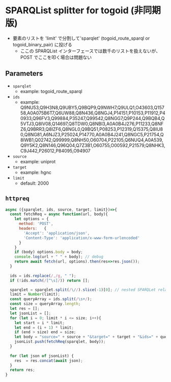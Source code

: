 # SPARQList splitter for togoid (非同期版)

* 要素のリストを 'limit' で分割して'sparqlet' (togoid_route_sparql or togoid_binary_pair) に投げる
  * ここの SPARQList インターフェースでは数千のリストを扱えないが、POST でここを叩く場合は問題ない

## Parameters

* `sparqlet`
  * example: togoid_route_sparql
* `ids`
  * example: Q9NU53,Q9H3N8,Q9UBY5,Q9BQP9,Q9NWH7,Q9ULQ1,O43603,Q15758,A0A075B6T7,Q6UW88,Q8N436,Q8NGJ4,P14151,P10153,P11912,P40933,Q96FV3,Q99884,P35247,Q99542,Q8NGG7,Q9P244,Q9BQB4,Q5VTJ3,Q8IV08,Q14697,Q8TDW0,Q8NBI3,A0A0B4J276,P11233,Q8NFZ6,Q9BRR3,Q8IZF6,Q8NGL0,Q9BQ51,P08253,P12319,Q15375,Q8IU80,Q8NG81,A6NJZ3,P25024,P14770,A0A0B4J241,Q8NGC5,P21754,Q8IWB1,Q02742,Q99999,Q8NH50,O60704,P22105,Q6NUQ4,A0A539,Q9Y5K2,Q8N146,Q96Q04,Q7Z3B1,O60755,O00592,P21579,Q8NHK3,C9J442,P26012,P84095,O94907
* `source`
  * example: uniprot
* `target`
  * example: hgnc
* `limit`
  * default: 2000

## `httpreq`

```javascript
async ({sparqlet, ids, source, target, limit})=>{
  const fetchReq = async function(url, body){
    let options = {
      method: 'POST',
      headers:	 {
        'Accept': 'application/json',
        'Content-Type': 'application/x-www-form-urlencoded'
      }
    }
    if (body) options.body = body;
    console.log(url + " " + body); // debug
    return await fetch(url, options).then(res=>res.json());
  }
  
  ids = ids.replace(/,/g, " ");
  if (!ids.match(/[^\s]/)) return [];

  sparqlet = sparqlet.split(/\//).slice(-1)[0]; // nested SPARQLet relative path (full path to relative path)
  limit = Number(limit);  
  const queryArray = ids.split(/\s+/);
  const size = queryArray.length;
  let res = [];
  let jsonList = [];
  for (let i = 0; limit * i <= size; i++){
    let start = i * limit;
    let end = (i + 1) * limit;
    if (end > size) end = size;
    let body = "source=" + source + "&target=" + target + "&ids=" + queryArray.slice(start, end).join(",");
    jsonList.push(fetchReq(sparqlet, body));
  }
  
  for (let json of jsonList) {
    res  = res.concat(await json);
  }
  return res;
}
```
